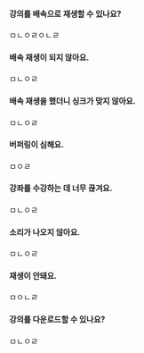 #### 강의를 배속으로 재생할 수 있나요?
ㅁㄴㅇㄹㅇㄴㄹ

#### 배속 재생이 되지 않아요.
ㅁㄴㅇㄹ

#### 배속 재생을 했더니 싱크가 맞지 않아요.
ㅁㄴㅇㄹ

#### 버퍼링이 심해요.
ㅁㅇㄹ

#### 강좌를 수강하는 데 너무 끊겨요.
ㅁㄴㅇㄹ

#### 소리가 나오지 않아요.
ㅁㄴㅇㄹ

#### 재생이 안돼요.
ㅁㅇㄴㄹ

#### 강의를 다운로드할 수 있나요?
ㅁㄴㅇㄹ
